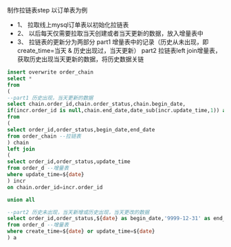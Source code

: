 制作拉链表step
以订单表为例
- 1、 拉取线上mysql订单表以初始化拉链表
- 2、 以后每天仅需要拉取当天创建或者当天更新的数据，放入增量表中
- 3、 拉链表的更新分为两部分
         part1 增量表中的记录（历史从未出现，即create_time=当天 & 历史出现过，当天更新）
         part2 拉链表left join增量表，获取历史出现当天更新的数据，将历史数据关链
```sql
insert overwrite order_chain
select * 
from
(
--part1 历史出现，当天更新的数据
select chain.order_id,chain.order_status,chain.begin_date,
if(incr.order_id is null,chain.end_date,date_sub(incr.update_time,1)) as end_date
from 
(
select order_id,order_status,begin_date,end_date
from order_chain --拉链表
) chain
left join
(
select order_id,order_status,update_time
from order_d --增量表
where update_time=${date}
) incr
on chain.order_id=incr.order_id

union all

--part2 历史未出现，当天新增或历史出现，当天更改的数据
select order_id,order_status,${date} as begin_date,'9999-12-31' as end_date
from order_d --增量表
where create_time=${date} or update_time=${date}
) a 
```


